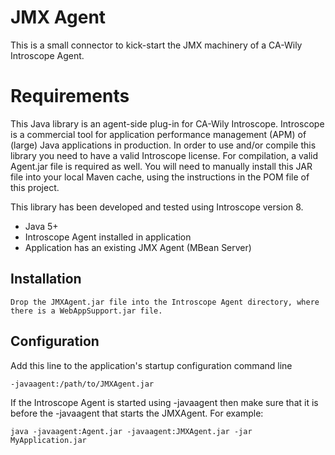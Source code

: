 JMX Agent
=========

This is a small connector to kick-start the JMX machinery of a CA-Wily Introscope Agent.

Requirements
============

This Java library is an agent-side plug-in for CA-Wily Introscope. Introscope is a commercial tool for
application performance management (APM) of (large) Java applications in production. In order to use
and/or compile this library you need to have a valid Introscope license. For compilation, a valid Agent.jar
file is required as well. You will need to manually install this JAR file into your local Maven cache,
using the instructions in the POM file of this project.

This library has been developed and tested using Introscope version 8.

* Java 5+
* Introscope Agent installed in application
* Application has an existing JMX Agent (MBean Server)

Installation
------------

    Drop the JMXAgent.jar file into the Introscope Agent directory, where there is a WebAppSupport.jar file.

Configuration
-------------

Add this line to the application's startup configuration command line

    -javaagent:/path/to/JMXAgent.jar

If the Introscope Agent is started using -javaagent then make sure that it is before the -javaagent that starts the JMXAgent. For example:

    java -javaagent:Agent.jar -javaagent:JMXAgent.jar -jar MyApplication.jar

